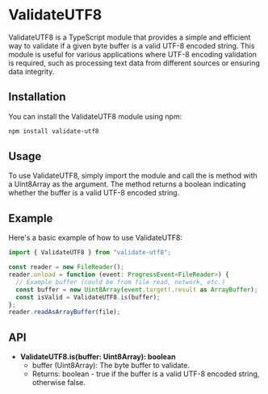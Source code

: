 # ValidateUTF8

ValidateUTF8 is a TypeScript module that provides a simple and efficient way to validate if a given byte buffer is a valid UTF-8 encoded string. This module is useful for various applications where UTF-8 encoding validation is required, such as processing text data from different sources or ensuring data integrity.

## Installation

You can install the ValidateUTF8 module using npm:

```bash
npm install validate-utf8
```

## Usage

To use ValidateUTF8, simply import the module and call the is method with a Uint8Array as the argument. The method returns a boolean indicating whether the buffer is a valid UTF-8 encoded string.

## Example

Here's a basic example of how to use ValidateUTF8:

```typescript
import { ValidateUTF8 } from "validate-utf8";

const reader = new FileReader();
reader.onload = function (event: ProgressEvent<FileReader>) {
  // Example buffer (could be from file read, network, etc.)
  const buffer = new Uint8Array(event.target!.result as ArrayBuffer);
  const isValid = ValidateUTF8.is(buffer);
};
reader.readAsArrayBuffer(file);
```

## API

- **ValidateUTF8.is(buffer: Uint8Array): boolean**
  - buffer (Uint8Array): The byte buffer to validate.
  - Returns: boolean - true if the buffer is a valid UTF-8 encoded string, otherwise false.

